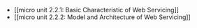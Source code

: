 - [[micro unit 2.2.1: Basic Characteristic of Web Servicing]]
- [[micro unit 2.2.2: Model and Architecture of Web Servicing]]